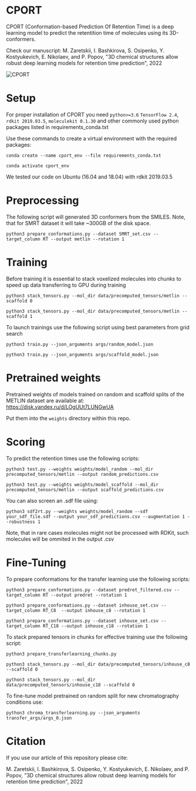 # CPORT

CPORT (Conformation-based Prediction Of Retention Time) is a deep learning model to predict the retentition time of molecules using its 3D-conformers.

Check our manuscript: M. Zaretskii, I. Bashkirova, S. Osipenko, Y. Kostyukevich, E. Nikolaev, and P. Popov, "3D chemical structures allow robust deep learning models for retention time prediction", 2022

![CPORT](https://github.com/i-Molecule/cport/blob/main/pics/toc.png)

# Setup

For proper installation of CPORT you need `python>=3.6` `TensorFlow 2.4`, `rdkit 2019.03.5`, `moleculekit 0.1.30` and other commonly used python packages listed in requirements_conda.txt

Use these commands to create a virtual environment with the required packages:

`conda create --name cport_env --file requirements_conda.txt`

`conda activate cport_env`

We tested our code on Ubuntu (16.04 and 18.04) with rdkit 2019.03.5

# Preprocessing

The following script will generated 3D conformers from the SMILES.
Note, that for SMRT dataset it will take ~300GB of the disk space.

`python3 prepare_conformations.py --dataset SMRT_set.csv --target_column RT --output metlin --rotation 1`

# Training

Before training it is essential to stack voxelized molecules into chunks to speed up data transferring to GPU during training

`python3 stack_tensors.py --mol_dir data/precomputed_tensors/metlin --scaffold 0`

`python3 stack_tensors.py --mol_dir data/precomputed_tensors/metlin --scaffold 1`

To launch trainings use the following script using best parameters from grid search

`python3 train.py --json_arguments args/random_model.json`

`python3 train.py --json_arguments args/scaffold_model.json`

# Pretrained weights

Pretrained weights of models trained on random and scaffold splits of the METLIN dataset are available at: 
https://disk.yandex.ru/d/LOgUUt7LUNGwUA

Put them into the `weights` directory within this repo.

# Scoring

To predict the retention times use the following scripts:

`python3 test.py --weights weights/model_random --mol_dir precomputed_tensors/metlin --output random_predictions.csv`

`python3 test.py --weights weights/model_scaffold --mol_dir precomputed_tensors/metlin --output scaffold_predictions.csv`

You can also screen an .sdf file using:

`python3 sdf2rt.py --weights weights/model_random --sdf your_sdf_file.sdf --output your_sdf_predictions.csv --augmentation 1 --robustness 1`

Note, that in rare cases molecules might not be processed with RDKit, such molecules will be ommited in the output .csv 


# Fine-Tuning

To prepare conformations for the transfer learning use the following scripts:

`python3 prepare_conformations.py --dataset predret_filtered.csv --target_column RT --output predret --rotation 1`

`python3 prepare_conformations.py --dataset inhouse_set.csv --target_column RT_C8  --output inhouse_c8 --rotation 1`

`python3 prepare_conformations.py --dataset inhouse_set.csv --target_column RT_C18 --output inhouse_c18 --rotation 1`

To stack prepared tensors in chunks for effective training use the following script:

`python3 prepare_transferlearning_chunks.py`

`python3 stack_tensors.py --mol_dir data/precomputed_tensors/inhouse_c8 --scaffold 0`

`python3 stack_tensors.py --mol_dir data/precomputed_tensors/inhouse_c18 --scaffold 0`

To fine-tune model pretrained on random split for new chromatography conditions use:

`python3 chroma_transferlearning.py --json_arguments transfer_args/args_0.json`

# Citation

If you use our article of this repository please cite:

M. Zaretskii, I. Bashkirova, S. Osipenko, Y. Kostyukevich, E. Nikolaev, and P. Popov, "3D chemical structures allow robust deep learning models for retention time prediction", 2022

